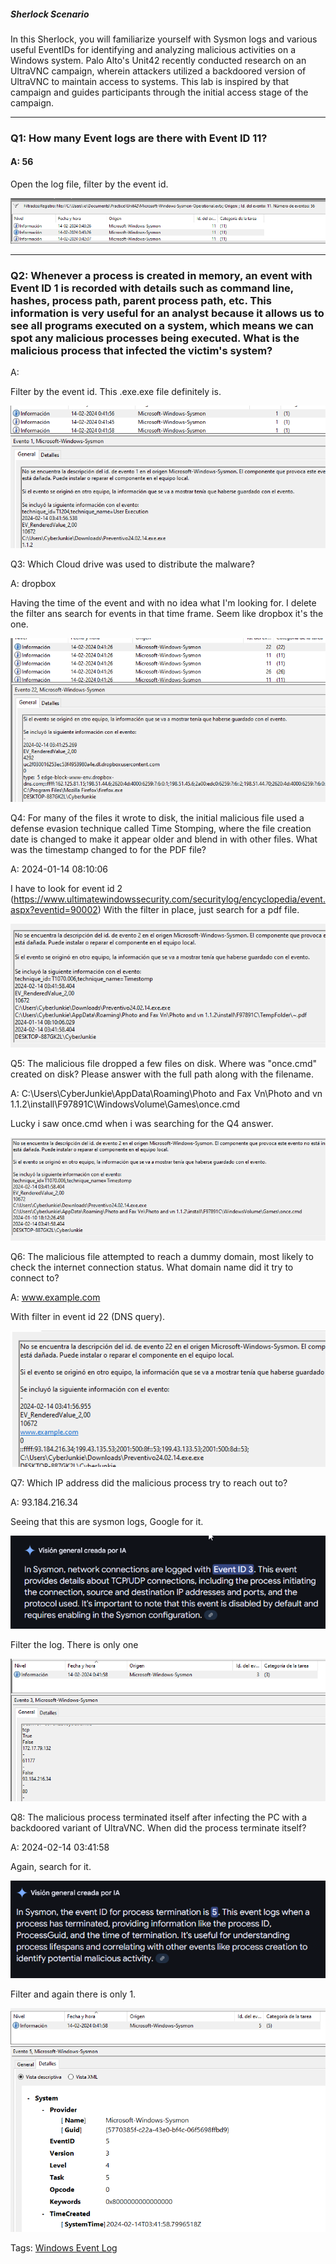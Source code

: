
##### Sherlock Scenario

In this Sherlock, you will familiarize yourself with Sysmon logs and various useful EventIDs for identifying and analyzing malicious activities on a Windows system. Palo Alto's Unit42 recently conducted research on an UltraVNC campaign, wherein attackers utilized a backdoored version of UltraVNC to maintain access to systems. This lab is inspired by that campaign and guides participants through the initial access stage of the campaign.

___

### Q1: How many Event logs are there with Event ID 11?

#### A: 56

Open the log file, filter by the event id.

![](../../Img/Pasted%20image%2020250428194032.png)

___

### Q2: Whenever a process is created in memory, an event with Event ID 1 is recorded with details such as command line, hashes, process path, parent process path, etc. This information is very useful for an analyst because it allows us to see all programs executed on a system, which means we can spot any malicious processes being executed. What is the malicious process that infected the victim's system?

A: 

Filter by the event id.
This .exe.exe file definitely is.

![](../../Img/Pasted%20image%2020250428194337.png)

Q3: Which Cloud drive was used to distribute the malware?

A: dropbox

Having the time of the event and with no idea what I'm looking for. I delete the filter ans search for events in that time frame.
Seem like dropbox it's the one.

![](../../Img/Pasted%20image%2020250428194930.png)

Q4: For many of the files it wrote to disk, the initial malicious file used a defense evasion technique called Time Stomping, where the file creation date is changed to make it appear older and blend in with other files. What was the timestamp changed to for the PDF file?

A: 2024-01-14 08:10:06

I have to look for event id 2 (https://www.ultimatewindowssecurity.com/securitylog/encyclopedia/event.aspx?eventid=90002)
With the filter in place, just search for a pdf file.

![](../../Img/Pasted%20image%2020250428195250.png)


Q5: The malicious file dropped a few files on disk. Where was "once.cmd" created on disk? Please answer with the full path along with the filename.

A: C:\Users\CyberJunkie\AppData\Roaming\Photo and Fax Vn\Photo and vn 1.1.2\install\F97891C\WindowsVolume\Games\once.cmd

Lucky i saw once.cmd when i was searching for the Q4 answer.

![](../../Img/Pasted%20image%2020250428195352.png)

Q6: The malicious file attempted to reach a dummy domain, most likely to check the internet connection status. What domain name did it try to connect to?

A: www.example.com

With filter in event id 22 (DNS query).

![](../../Img/Pasted%20image%2020250428195635.png)

Q7: Which IP address did the malicious process try to reach out to?

A: 93.184.216.34

Seeing that this are sysmon logs, Google for it.

![](../../Img/Pasted%20image%2020250428195754.png)

Filter the log. There is only one

![](../../Img/Pasted%20image%2020250428195835.png)

Q8: The malicious process terminated itself after infecting the PC with a backdoored variant of UltraVNC. When did the process terminate itself?

A: 2024-02-14 03:41:58

Again, search for it.

![](../../Img/Pasted%20image%2020250428195913.png)

Filter and again there is only 1.

![](../../Img/Pasted%20image%2020250428200115.png)


Tags: [Windows Event Log](../../Index/Windows%20Event%20Log.md) 